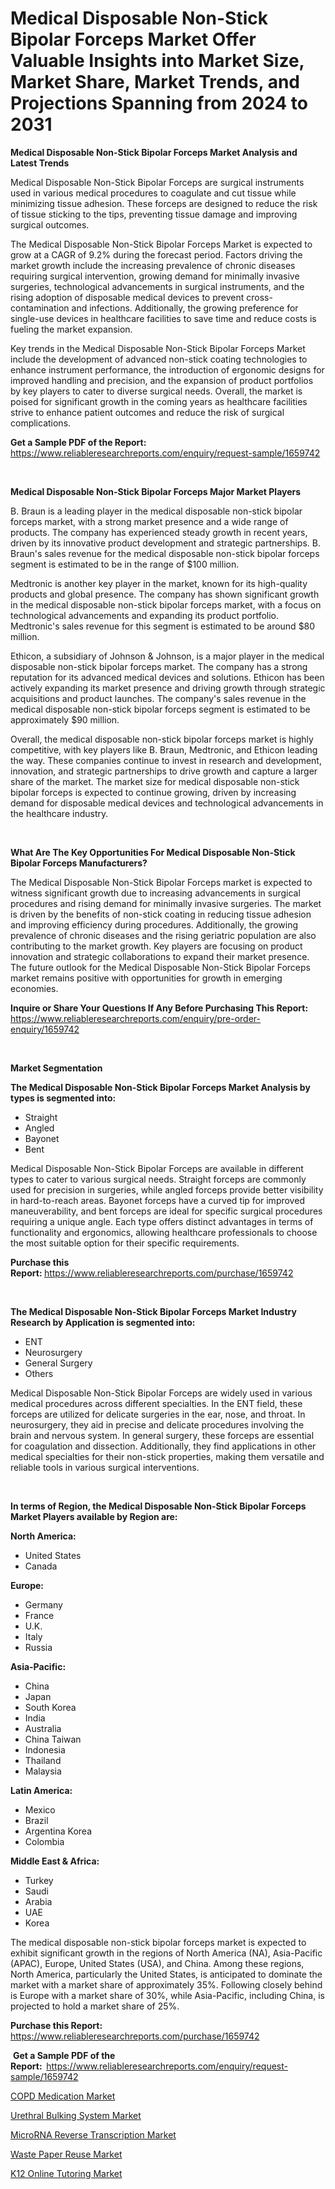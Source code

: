 <p><h1>Medical Disposable Non-Stick Bipolar Forceps Market Offer Valuable Insights into Market Size, Market Share, Market Trends, and Projections Spanning from 2024 to 2031</h1></p><p><strong>Medical Disposable Non-Stick Bipolar Forceps Market Analysis and Latest Trends</strong></p>
<p><p>Medical Disposable Non-Stick Bipolar Forceps are surgical instruments used in various medical procedures to coagulate and cut tissue while minimizing tissue adhesion. These forceps are designed to reduce the risk of tissue sticking to the tips, preventing tissue damage and improving surgical outcomes.</p><p>The Medical Disposable Non-Stick Bipolar Forceps Market is expected to grow at a CAGR of 9.2% during the forecast period. Factors driving the market growth include the increasing prevalence of chronic diseases requiring surgical intervention, growing demand for minimally invasive surgeries, technological advancements in surgical instruments, and the rising adoption of disposable medical devices to prevent cross-contamination and infections. Additionally, the growing preference for single-use devices in healthcare facilities to save time and reduce costs is fueling the market expansion.</p><p>Key trends in the Medical Disposable Non-Stick Bipolar Forceps Market include the development of advanced non-stick coating technologies to enhance instrument performance, the introduction of ergonomic designs for improved handling and precision, and the expansion of product portfolios by key players to cater to diverse surgical needs. Overall, the market is poised for significant growth in the coming years as healthcare facilities strive to enhance patient outcomes and reduce the risk of surgical complications.</p></p>
<p><strong>Get a Sample PDF of the Report:&nbsp;</strong> <a href="https://www.reliableresearchreports.com/enquiry/request-sample/1659742">https://www.reliableresearchreports.com/enquiry/request-sample/1659742</a></p>
<p>&nbsp;</p>
<p><strong>Medical Disposable Non-Stick Bipolar Forceps Major Market Players</strong></p>
<p><p>B. Braun is a leading player in the medical disposable non-stick bipolar forceps market, with a strong market presence and a wide range of products. The company has experienced steady growth in recent years, driven by its innovative product development and strategic partnerships. B. Braun's sales revenue for the medical disposable non-stick bipolar forceps segment is estimated to be in the range of $100 million.</p><p>Medtronic is another key player in the market, known for its high-quality products and global presence. The company has shown significant growth in the medical disposable non-stick bipolar forceps market, with a focus on technological advancements and expanding its product portfolio. Medtronic's sales revenue for this segment is estimated to be around $80 million.</p><p>Ethicon, a subsidiary of Johnson & Johnson, is a major player in the medical disposable non-stick bipolar forceps market. The company has a strong reputation for its advanced medical devices and solutions. Ethicon has been actively expanding its market presence and driving growth through strategic acquisitions and product launches. The company's sales revenue in the medical disposable non-stick bipolar forceps segment is estimated to be approximately $90 million.</p><p>Overall, the medical disposable non-stick bipolar forceps market is highly competitive, with key players like B. Braun, Medtronic, and Ethicon leading the way. These companies continue to invest in research and development, innovation, and strategic partnerships to drive growth and capture a larger share of the market. The market size for medical disposable non-stick bipolar forceps is expected to continue growing, driven by increasing demand for disposable medical devices and technological advancements in the healthcare industry.</p></p>
<p>&nbsp;</p>
<p><strong>What Are The Key Opportunities For Medical Disposable Non-Stick Bipolar Forceps Manufacturers?</strong></p>
<p><p>The Medical Disposable Non-Stick Bipolar Forceps market is expected to witness significant growth due to increasing advancements in surgical procedures and rising demand for minimally invasive surgeries. The market is driven by the benefits of non-stick coating in reducing tissue adhesion and improving efficiency during procedures. Additionally, the growing prevalence of chronic diseases and the rising geriatric population are also contributing to the market growth. Key players are focusing on product innovation and strategic collaborations to expand their market presence. The future outlook for the Medical Disposable Non-Stick Bipolar Forceps market remains positive with opportunities for growth in emerging economies.</p></p>
<p><strong>Inquire or Share Your Questions If Any Before Purchasing This Report:</strong> <a href="https://www.reliableresearchreports.com/enquiry/pre-order-enquiry/1659742">https://www.reliableresearchreports.com/enquiry/pre-order-enquiry/1659742</a></p>
<p>&nbsp;</p>
<p><strong>Market Segmentation</strong></p>
<p><strong>The Medical Disposable Non-Stick Bipolar Forceps Market Analysis by types is segmented into:</strong></p>
<p><ul><li>Straight</li><li>Angled</li><li>Bayonet</li><li>Bent</li></ul></p>
<p><p>Medical Disposable Non-Stick Bipolar Forceps are available in different types to cater to various surgical needs. Straight forceps are commonly used for precision in surgeries, while angled forceps provide better visibility in hard-to-reach areas. Bayonet forceps have a curved tip for improved maneuverability, and bent forceps are ideal for specific surgical procedures requiring a unique angle. Each type offers distinct advantages in terms of functionality and ergonomics, allowing healthcare professionals to choose the most suitable option for their specific requirements.</p></p>
<p><strong>Purchase this Report:&nbsp;</strong><a href="https://www.reliableresearchreports.com/purchase/1659742">https://www.reliableresearchreports.com/purchase/1659742</a></p>
<p>&nbsp;</p>
<p><strong>The Medical Disposable Non-Stick Bipolar Forceps Market Industry Research by Application is segmented into:</strong></p>
<p><ul><li>ENT</li><li>Neurosurgery</li><li>General Surgery</li><li>Others</li></ul></p>
<p><p>Medical Disposable Non-Stick Bipolar Forceps are widely used in various medical procedures across different specialties. In the ENT field, these forceps are utilized for delicate surgeries in the ear, nose, and throat. In neurosurgery, they aid in precise and delicate procedures involving the brain and nervous system. In general surgery, these forceps are essential for coagulation and dissection. Additionally, they find applications in other medical specialties for their non-stick properties, making them versatile and reliable tools in various surgical interventions.</p></p>
<p>&nbsp;</p>
<p><strong>In terms of Region, the Medical Disposable Non-Stick Bipolar Forceps Market Players available by Region are:</strong></p>
<p>
    <p> <strong> North America: </strong>
        <ul>
            <li>United States</li>
            <li>Canada</li>
        </ul>
        </p> 
    <p> <strong> Europe: </strong>
        <ul>
            <li>Germany</li>
            <li>France</li>
            <li>U.K.</li>
            <li>Italy</li>
            <li>Russia</li>
        </ul>
        </p> 
    <p> <strong> Asia-Pacific: </strong>
        <ul>
            <li>China</li>
            <li>Japan</li>
            <li>South Korea</li>
            <li>India</li>
            <li>Australia</li>
            <li>China Taiwan</li>
            <li>Indonesia</li>
            <li>Thailand</li>
            <li>Malaysia</li>
        </ul>
        </p> 
    <p> <strong> Latin America: </strong>
        <ul>
            <li>Mexico</li>
            <li>Brazil</li>
            <li>Argentina Korea</li>
            <li>Colombia</li>
        </ul>
        </p> 
    <p> <strong> Middle East & Africa: </strong>
        <ul>
            <li>Turkey</li>
            <li>Saudi</li>
            <li>Arabia</li>
            <li>UAE</li>
            <li>Korea</li>
        </ul>
    </p>
    </p>
<p><p>The medical disposable non-stick bipolar forceps market is expected to exhibit significant growth in the regions of North America (NA), Asia-Pacific (APAC), Europe, United States (USA), and China. Among these regions, North America, particularly the United States, is anticipated to dominate the market with a market share of approximately 35%. Following closely behind is Europe with a market share of 30%, while Asia-Pacific, including China, is projected to hold a market share of 25%.</p></p>
<p><strong>Purchase this Report: </strong><a href="https://www.reliableresearchreports.com/purchase/1659742">https://www.reliableresearchreports.com/purchase/1659742</a></p>
<p>&nbsp;<strong>Get a Sample PDF of the Report:&nbsp;&nbsp;</strong><a href="https://www.reliableresearchreports.com/enquiry/request-sample/1659742">https://www.reliableresearchreports.com/enquiry/request-sample/1659742</a></p>
<p><strong></strong></p>
<p><p><a href="https://medium.com/@avaalsop666/copd-medication-market-insights-into-market-cagr-market-trends-and-growth-strategies-62ffda5a769a">COPD Medication Market</a></p><p><a href="https://medium.com/@vrahul.reportprime/urethral-bulking-system-market-competitive-analysis-market-trends-and-forecast-to-2031-8e9e2442b1c9">Urethral Bulking System Market</a></p><p><a href="https://medium.com/@vrahul.reportprime/microrna-reverse-transcription-market-research-report-its-history-and-forecast-2024-to-2031-ca0ad5cc56b7">MicroRNA Reverse Transcription Market</a></p><p><a href="https://medium.com/@waltercruz6g/waste-paper-reuse-market-trends-forecast-and-competitive-analysis-to-2031-b98a99f89979">Waste Paper Reuse Market</a></p><p><a href="https://medium.com/@avaalsop666/k12-online-tutoring-market-exploring-market-share-market-trends-and-future-growth-b4ea802d6ea0">K12 Online Tutoring Market</a></p></p>